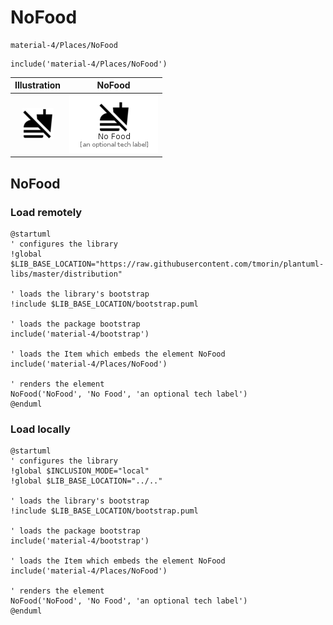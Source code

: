 # NoFood


```text
material-4/Places/NoFood
```

```text
include('material-4/Places/NoFood')
```



| Illustration | NoFood |
| :---: | :---: |
| ![illustration for Illustration](../../material-4/Places/NoFood.png) | ![illustration for NoFood](../../material-4/Places/NoFood.Local.png) |




## NoFood

### Load remotely
```plantuml
@startuml
' configures the library
!global $LIB_BASE_LOCATION="https://raw.githubusercontent.com/tmorin/plantuml-libs/master/distribution"

' loads the library's bootstrap
!include $LIB_BASE_LOCATION/bootstrap.puml

' loads the package bootstrap
include('material-4/bootstrap')

' loads the Item which embeds the element NoFood
include('material-4/Places/NoFood')

' renders the element
NoFood('NoFood', 'No Food', 'an optional tech label')
@enduml
```

### Load locally
```plantuml
@startuml
' configures the library
!global $INCLUSION_MODE="local"
!global $LIB_BASE_LOCATION="../.."

' loads the library's bootstrap
!include $LIB_BASE_LOCATION/bootstrap.puml

' loads the package bootstrap
include('material-4/bootstrap')

' loads the Item which embeds the element NoFood
include('material-4/Places/NoFood')

' renders the element
NoFood('NoFood', 'No Food', 'an optional tech label')
@enduml
```

